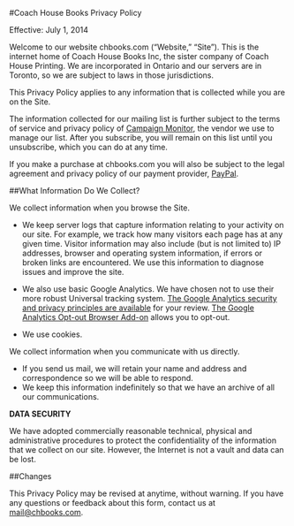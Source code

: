 #Coach House Books Privacy Policy
	
Effective: July 1, 2014

Welcome to our website chbooks.com (“Website,” “Site”). This is the internet home of Coach House Books Inc, the sister company of Coach House Printing. We are incorporated in Ontario and our servers are in Toronto, so we are subject to laws in those jurisdictions.

This Privacy Policy applies to any information that is collected while you are on the Site.

The information collected for our mailing list is further subject to the terms of service and privacy policy of [Campaign Monitor](https://www.campaignmonitor.com), the vendor we use to manage our list. After you subscribe, you will remain on this list until you unsubscribe, which you can do at any time.

If you make a purchase at chbooks.com you will also be subject to the legal agreement and privacy policy of our payment provider, [PayPal](https://www.paypal.com/ca).
 
##What Information Do We Collect?

We collect information when you browse the Site.

* We keep server logs that capture information relating to your activity on our site. For example, we track how many visitors each page has at any given time. Visitor information may also include (but is not limited to) IP addresses, browser and operating system information, if errors or broken links are encountered. We use this information to diagnose issues and improve the site.

* We also use basic Google Analytics. We have chosen not to use their more robust Universal tracking system. [The Google Analytics security and privacy principles are available](https://support.google.com/analytics/answer/6004245) for your review. [The Google Analytics Opt-out Browser Add-on](https://tools.google.com/dlpage/gaoptout?hl=en-GB) allows you to opt-out.

* We use cookies.

We collect information when you communicate with us directly.

* If you send us mail, we will retain your name and address and correspondence so we will be able to respond.
* We keep this information indefinitely so that we have an archive of all our communications.


<p><b>DATA SECURITY</b></p>
<p>We have adopted commercially reasonable technical, physical and administrative procedures to protect the confidentiality of the information that we collect on our site. However, the Internet is not a vault and data can be lost.</p>

##Changes

This Privacy Policy may be revised at anytime, without warning. If you have any questions or feedback about this form, contact us at mail@chbooks.com.


